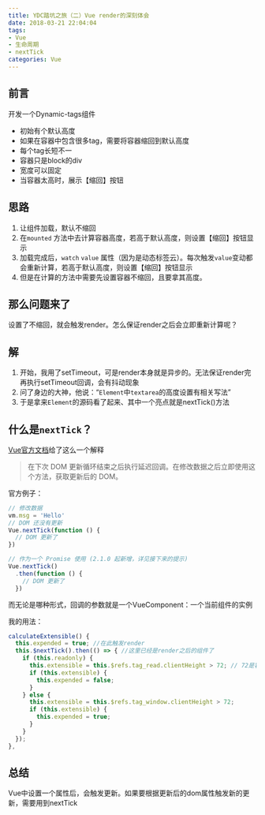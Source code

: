 ```yaml
---
title: YDC踏坑之旅（二）Vue render的深刻体会
date: 2018-03-21 22:04:04
tags:
- Vue
- 生命周期
- nextTick
categories: Vue
---
```


## 前言

开发一个Dynamic-tags组件

- 初始有个默认高度
- 如果在容器中包含很多tag，需要将容器缩回到默认高度
- 每个tag长短不一
- 容器只是block的div
- 宽度可以固定
- 当容器太高时，展示【缩回】按钮

## 思路

1. 让组件加载，默认不缩回
2. 在`mounted` 方法中去计算容器高度，若高于默认高度，则设置【缩回】按钮显示
3. 加载完成后，`watch` `value` 属性（因为是动态标签云）。每次触发`value`变动都会重新计算，若高于默认高度，则设置【缩回】按钮显示
4. 但是在计算的方法中需要先设置容器不缩回，且要拿其高度。

## 那么问题来了

设置了不缩回，就会触发render。怎么保证render之后会立即重新计算呢？

## 解

1. 开始，我用了setTimeout，可是render本身就是异步的。无法保证render完再执行setTimeout回调，会有抖动现象
2. 问了身边的大神，他说：“`Element`中`textarea`的高度设置有相关写法”
3. 于是拿来`Element`的源码看了起来、其中一个亮点就是nextTick()方法

## 什么是`nextTick`？

[Vue官方文档](https://cn.vuejs.org/v2/api/#Vue-nextTick)给了这么一个解释

> 在下次 DOM 更新循环结束之后执行延迟回调。在修改数据之后立即使用这个方法，获取更新后的 DOM。

官方例子：

```js
// 修改数据
vm.msg = 'Hello'
// DOM 还没有更新
Vue.nextTick(function () {
  // DOM 更新了
})

// 作为一个 Promise 使用 (2.1.0 起新增，详见接下来的提示)
Vue.nextTick()
  .then(function () {
    // DOM 更新了
  })
```

而无论是哪种形式，回调的参数就是一个VueComponent：一个当前组件的实例

我的用法：

```js
calculateExtensible() {
  this.expended = true; //在此触发render
  this.$nextTick().then(() => { //这里已经是render之后的组件了
  	if (this.readonly) { 
      this.extensible = this.$refs.tag_read.clientHeight > 72; // 72是容器默认高度
      if (this.extensible) {
        this.expended = false;
      }
    } else {
      this.extensible = this.$refs.tag_window.clientHeight > 72;
      if (this.extensible) {
        this.expended = true;
      }
    }
  });
},
```

## 总结

Vue中设置一个属性后，会触发更新。如果要根据更新后的dom属性触发新的更新，需要用到nextTick

